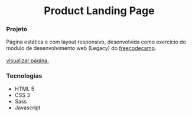 <h1 align="center">Product Landing Page</h1>
<!--
<p align="center">
  <img alt="License" src="https://img.shields.io/static/v1?label=license&message=MIT&color=49AA26&labelColor=000000">
</p>
-->

### Projeto 

Página estática e com layout responsivo, desenvolvida como exercicio do módulo de desenvolvimento web (Legacy) do [freecodecamp](https://www.freecodecamp.org/learn/responsive-web-design/). <br><br>
[visualizar página.](https://br-jv.github.io/Landing-Page-FCC/)

### Tecnologias

- HTML 5
- CSS 3
- Sass
- Javascript



